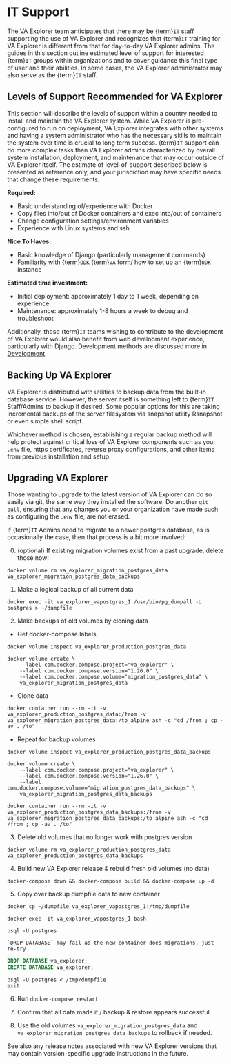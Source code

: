# IT Support

The VA Explorer team anticipates that there may be {term}`IT` staff supporting the use
of VA Explorer and recognizes that {term}`IT` training for VA Explorer is different from
that for day-to-day VA Explorer admins.  The guides in this section outline
estimated level of support for interested {term}`IT` groups within organizations and to
cover guidance this final type of user and their abilities. In some cases, the
VA Explorer administrator may also serve as the {term}`IT` staff.

## Levels of Support Recommended for VA Explorer

This section will describe the levels of support within a country needed to
install and maintain the VA Explorer system. While VA Explorer is pre-configured
to run on deployment, VA Explorer integrates with other systems and having a
system administrator who has the necessary skills to maintain the system over time
is crucial to long term success. {term}`IT` support can do more complex tasks than VA
Explorer admins characterized by overall system installation, deployment, and
maintenance that may occur outside of VA Explorer itself.  The estimate of
level-of-support described below is presented as reference only, and your
jurisdiction may have specific needs that change these requirements.

__Required:__

- Basic understanding of/experience with Docker
- Copy files into/out of Docker containers and exec into/out of containers
- Change configuration settings/environment variables
- Experience with Linux systems and ssh

__Nice To Haves:__

- Basic knowledge of Django (particularly management commands)
- Familiarity with {term}`ODK` {term}`VA` form/ how to set up an {term}`ODK` instance

__Estimated time investment:__

- Initial deployment: approximately 1 day to 1 week, depending on experience
- Maintenance: approximately 1-8 hours a week to debug and troubleshoot

Additionally, those {term}`IT` teams wishing to contribute to the development of VA
Explorer would also benefit from web development experience, particularly with
Django. Development methods are discussed more in [Development](../develop).

## Backing Up VA Explorer

VA Explorer is distributed with utilities to backup data from the built-in
database service. However, the server itself is something left to {term}`IT` Staff/Admins
to backup if desired. Some popular options for this are taking incremental backups
of the server filesystem via snapshot utility Rsnapshot or even simple shell script.

Whichever method is chosen, establishing a regular backup method will help
protect against critical loss of VA Explorer components such as your `.env` file,
https certificates, reverse proxy configurations, and other items from previous
installation and setup.

## Upgrading VA Explorer

Those wanting to upgrade to the latest version of VA Explorer can do so easily
via git, the same way they installed the software. Do another `git pull`,
ensuring that any changes you or your organization have made such as configuring
the `.env` file, are not erased.

If {term}`IT` Admins need to migrate to a newer postgres database, as is occasionally
the case, then that process is a bit more involved:

0. (optional) If existing migration volumes exist from a past upgrade, delete
   those now:

```shell
docker volume rm va_explorer_migration_postgres_data va_explorer_migration_postgres_data_backups
```

1. Make a logical backup of all current data

```shell
docker exec -it va_explorer_vapostgres_1 /usr/bin/pg_dumpall -U postgres > ~/dumpfile
```

2. Make backups of old volumes by cloning data

- Get docker-compose labels

```shell
docker volume inspect va_explorer_production_postgres_data
```

```shell
docker volume create \
    --label com.docker.compose.project="va_explorer" \
    --label com.docker.compose.version="1.26.0" \
    --label com.docker.compose.volume="migration_postgres_data" \
    va_explorer_migration_postgres_data
```

- Clone data

```shell
docker container run --rm -it -v va_explorer_production_postgres_data:/from -v va_explorer_migration_postgres_data:/to alpine ash -c "cd /from ; cp -av . /to"
```

- Repeat for backup volumes

```shell
docker volume inspect va_explorer_production_postgres_data_backups
```

```shell
docker volume create \
    --label com.docker.compose.project="va_explorer" \
    --label com.docker.compose.version="1.26.0" \
    --label com.docker.compose.volume="migration_postgres_data_backups" \
    va_explorer_migration_postgres_data_backups
```

```shell
docker container run --rm -it -v va_explorer_production_postgres_data_backups:/from -v va_explorer_migration_postgres_data_backups:/to alpine ash -c "cd /from ; cp -av . /to"
```

3. Delete old volumes that no longer work with postgres version

```shell
docker volume rm va_explorer_production_postgres_data va_explorer_production_postgres_data_backups
```

4. Build new VA Explorer release & rebuild fresh old volumes (no data)

```shell
docker-compose down && docker-compose build && docker-compose up -d
```

5. Copy over backup dumpfile data to new container

```shell
docker cp ~/dumpfile va_explorer_vapostgres_1:/tmp/dumpfile
```

```shell
docker exec -it va_explorer_vapostgres_1 bash
```

```shell
psql -U postgres
```

```{note}
`DROP DATABASE` may fail as the new container does migrations, just re-try
```

```sql
DROP DATABASE va_explorer;
CREATE DATABASE va_explorer;
```

```shell
psql -U postgres < /tmp/dumpfile
exit
```

6. Run `docker-compose restart`

7. Confirm that all data made it / backup & restore appears successful

8. Use the old volumes `va_explorer_migration_postgres_data` and
`va_explorer_migration_postgres_data_backups` to rollback if needed.

See also any release notes associated with new VA Explorer versions that may
contain version-specific upgrade instructions in the future.
